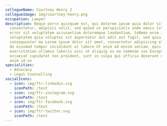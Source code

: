 ```yaml
---
collegueName: Courtney Henry 2
collegueImage: img/courtney-henry.png
occupation: Lawyer
description: Neque porro quisquam est, qui dolorem ipsum quia dolor sit amet,
  consectetur, adipisci velit, sed quSed ut perspiciatis unde omnis iste natus
  error sit voluptatem accusantium doloremque laudantium, toNemo enim ipsam
  voluptatem quia voluptas sit aspernatur aut odit aut fugit, sed quia
  consequuntur ma Lorem ipsum dolor sit amet, consectetur adipiscing elit, sed
  do eiusmod tempor incididunt ut labore Ut enim ad minim veniam, quis nostrud
  exercitation ullamco laboris nisi ut aliquip ex ea commodo con Excepteur sint
  occaecat cupidatat non proident, sunt in culpa qui officia deserunt mollit
  anim id es
specialities:
  - Advocacy
  - Legal Counselling
socialIcons:
  - icon: img/ftr-linkedin.svg
    iconPath: /test
  - icon: img/ftr-instagram.svg
    iconPath: /test
  - icon: img/ftr-facebook.svg
    iconPath: /test
  - icon: img/ftr-twitter.svg
    iconPath: /test
---
```

